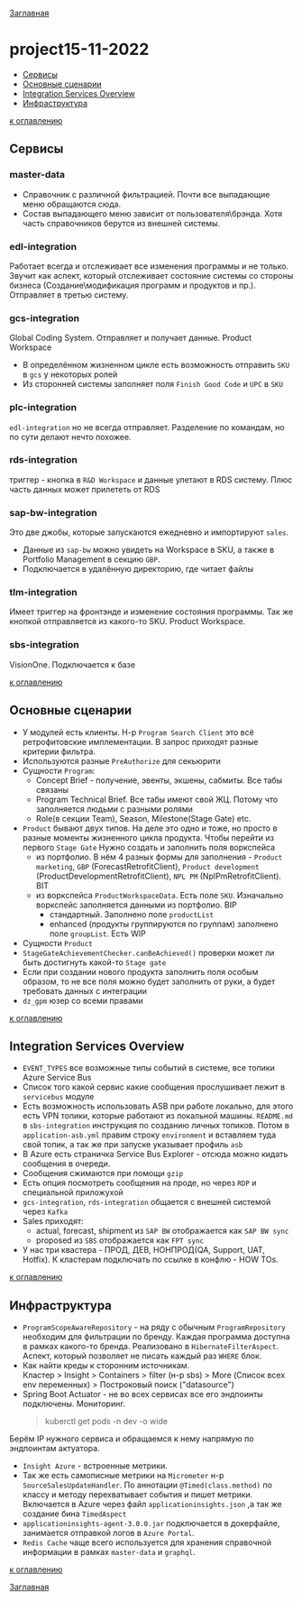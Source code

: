 [Заглавная](README.md)

# project15-11-2022

+ [Сервисы](project15-11-2022.md#Сервисы)
+ [Основные сценарии](project15-11-2022.md#Основные-сценарии)
+ [Integration Services Overview](project15-11-2022.md#Integration-Services-Overview)
+ [Инфраструктура](project15-11-2022.md#Инфраструктура)

[//]: # ([bash1]:img/lang/bashkort/bash1.png)

[к оглавлению](project15-11-2022.md#project15-11-2022)

## Сервисы

###  master-data

- Справочник с различной фильтрацией. Почти все выпадающие меню обращаются сюда.
- Состав выпадающего меню зависит от пользователя\брэнда.
Хотя часть справочников берутся из внешней системы.

### edl-integration

Работает всегда и отслеживает все изменения программы и не только. Звучит как аспект, 
который отслеживает состояние системы со стороны бизнеса (Создание\модификация программ 
и продуктов и пр.). Отправляет в третью систему.

### gcs-integration

Global Coding System. Отправляет и получает данные. Product Workspace
- В определённом жизненном цикле есть возможность отправить `SKU` в `gcs` у некоторых ролей
- Из сторонней системы заполняет поля `Finish Good Code` и `UPC` в `SKU`

### plc-integration

`edl-integration`  но не всегда отправляет. Разделение по командам, 
но по сути делают нечто похожее.

### rds-integration

триггер - кнопка в `R&D Workspace` и данные улетают в RDS систему. 
Плюс часть данных может прилететь от RDS

### sap-bw-integration

Это две джобы, которые запускаются ежедневно и импортируют `sales`.
- Данные из `sap-bw` можно увидеть на Workspace в SKU,
а также в Portfolio Management в секцию `GBP`. 
- Подключается в удалённую директорию, где читает файлы

### tlm-integration

Имеет триггер на фронтэнде и изменение состояния программы. 
Так же кнопкой отправляется из какого-то SKU. Product Workspace.

### sbs-integration

VisionOne. Подключается к базе

[к оглавлению](project15-11-2022.md#project15-11-2022)

## Основные сценарии

- У модулей есть клиенты.
Н-р `Program Search Client` это всё ретрофитовские имплементации.
В запрос приходят разные критерии фильтра.
- Используются разные `PreAuthorize` для секьюрити
- Сущности `Program`:
  - Concept Brief - получение, эвенты, экшены, сабмиты. Все табы связаны
  - Program Technical Brief. Все табы имеют свой ЖЦ. 
  Потому что заполняется людьми с разными ролями
  - Role(в секции Team), Season, Milestone(Stage Gate) etc.
- `Product` бывают двух типов. На деле это одно и тоже, 
но просто в разные моменты жизненного цикла продукта. Чтобы перейти из первого `Stage Gate`
Нужно создать и заполнить поля воркспейса
  - из портфолио. В нём 4 разных формы для заполнения - `Product marketing`, 
  `GBP` (ForecastRetrofitClient), `Product development` (ProductDevelopmentRetrofitClient), 
  `NPL PM` (NplPmRetrofitClient). BIT
  - из воркспейса `ProductWorkspaceData`. Есть поле `SKU`. Изначально воркспейс 
  заполняется данными из портфолио. BIP
    - стандартный. Заполнено поле `productList`
    - enhanced (продукты группируются по группам) заполнено поле `groupList`. Есть WIP
- Сущности `Product`
- `StageGateAchievementChecker.canBeAchieved()` проверки может ли быть 
достигнуть какой-то `Stage gate`
- Если при создании нового продукта заполнить поля особым образом, 
то не все поля можно будет заполнить от руки, а будет требовать данных с интеграции
- `dz_gpm` юзер со всеми правами

[к оглавлению](project15-11-2022.md#project15-11-2022)

## Integration Services Overview

- `EVENT_TYPES` все возможные типы событий в системе, все топики  Azure Service Bus
- Список того какой сервис какие сообщения прослушивает лежит в `servicebus` модуле
- Есть возможность использовать ASB при работе локально, для этого есть VPN топики, 
которые работают из локальной машины. `README.md` в `sbs-integration` инструкция 
по созданию личных топиков. Потом в `application-asb.yml` правим строку `environment` 
и вставляем туда свой топик, а так же при запуске указывает профиль `asb`
- В  Azure есть страничка Service Bus Explorer - отсюда можно кидать сообщения в очереди.
- Сообщения сжимаются при помощи `gzip`
- Есть опция посмотреть сообщения на проде, но через `RDP` и специальной приложухой
- `gcs-integration`, `rds-integration` общается с внешней системой через `Kafka`
- Sales приходят:
  - actual, forecast, shipment из `SAP BW` отображается как `SAP BW sync`
  - proposed из `SBS` отображается как `FPT sync`
- У нас три квастера - ПРОД, ДЕВ, НОНПРОД(QA, Support, UAT, Hotfix). 
К кластерам подключать по ссылке в конфлю - HOW TOs.
  
[к оглавлению](project15-11-2022.md#project15-11-2022)

## Инфраструктура

- `ProgramScopeAwareRepository` - на ряду с обычным `ProgramRepository` необходим для 
фильтрации по бренду. Каждая программа доступна в рамках какого-то бренда. Реализовано в 
`HibernateFilterAspect`. Аспект, который позволяет не писать каждый раз `WHERE` блок.
- Как найти креды к сторонним источникам.  
Кластер > Insight > Containers > filter (н-р sbs) > More (Список всех env переменных) > 
Построковый поиск ("datasource")
- Spring Boot Actuator - не во всех сервисах все его эндпоинты подключены. Мониторинг.
  > kuberctl get pods -n dev -o wide

Берём IP нужного сервиса и обращаемся к нему напрямую по эндпоинтам актуатора.
- `Insight Azure` - встроенные метрики.
- Так же есть самописные метрики на `Micrometer` н-р `SourceSalesUpdateHandler`. 
По аннотации `@Timed(class.method)` по классу и методу перехватывает события и пишет метрики. 
Включается в Azure через файл `applicationinsights.json` ,а так же создание бина `TimedAspect`
- `applicationinsights-agent-3.0.0.jar` подключается в докерфайле, занимается отправкой логов 
в `Azure Portal`.
- `Redis Cache` чаще всего используется для хранения справочной информации 
в рамках `master-data` и `graphql`.

[к оглавлению](project15-11-2022.md#project15-11-2022)

[Заглавная](README.md)
